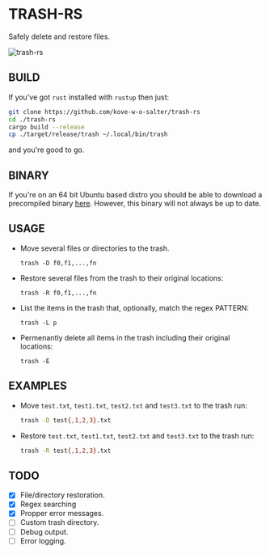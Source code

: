 # TRASH-RS
Safely delete and restore files.

![trash-rs](https://github.com/Kove-W-O-Salter/trash-rs/blob/master/preview.png?raw=true)

## BUILD
If you've got `rust` installed with `rustup` then just:
```bash
git clone https://github.com/kove-w-o-salter/trash-rs
cd ./trash-rs
cargo build --release
cp ./target/release/trash ~/.local/bin/trash
```
and you're good to go.
## BINARY
If you're on an 64 bit Ubuntu based distro you should be able to download a precompiled binary [here](https://drive.google.com/open?id=1LNJnqY3O6GdpY2ROCUg_t3BP4SK8X06I). However, this binary will not always be up to date.

## USAGE
* Move several files or directories to the trash.
  ```
  trash -D f0,f1,...,fn
  ```
* Restore several files from the trash to their original locations:
  ```
  trash -R f0,f1,...,fn
  ```
* List the items in the trash that, optionally, match the regex PATTERN:
  ```
  trash -L p
  ```
* Permenantly delete all items in the trash including their original locations:
  ```
  trash -E
  ```

## EXAMPLES
* Move `test.txt`, `test1.txt`, `test2.txt` and `test3.txt` to the trash run:
  ```bash
  trash -D test{,1,2,3}.txt
  ```
* Restore `test.txt`, `test1.txt`, `test2.txt` and `test3.txt` to the trash run:
  ```bash
  trash -R test{,1,2,3}.txt
  ```

## TODO
- [X] File/directory restoration.
- [X] Regex searching
- [X] Propper error messages.
- [ ] Custom trash directory.
- [ ] Debug output.
- [ ] Error logging.
